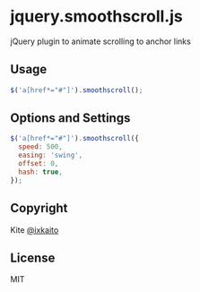 # jquery.smoothscroll.js

jQuery plugin to animate scrolling to anchor links

## Usage

```javascript
$('a[href*="#"]').smoothscroll();
```

## Options and Settings


```javascript
$('a[href*="#"]').smoothscroll({
  speed: 500,
  easing: 'swing',
  offset: 0,
  hash: true,
});
```

## Copyright

Kite [@ixkaito](https://github.com/ixkaito)

## License

MIT
